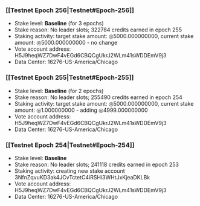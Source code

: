### [[Testnet Epoch 256|Testnet#Epoch-256]]
* Stake level: **Baseline** (for 3 epochs)
* Stake reason: No leader slots; 322784 credits earned in epoch 255
* Staking activity: target stake amount: ◎5000.000000000, current stake amount: ◎5000.000000000 - no change
* Vote account address: H5J9heqWZ7DwF4vEGd6CBQCgUkrJ2WLm41sWDDEmV9j3
* Data Center: 16276-US-America/Chicago
### [[Testnet Epoch 255|Testnet#Epoch-255]]
* Stake level: **Baseline** (for 2 epochs)
* Stake reason: No leader slots; 255490 credits earned in epoch 254
* Staking activity: target stake amount: ◎5000.000000000, current stake amount: ◎1.000000000 - adding ◎4999.000000000
* Vote account address: H5J9heqWZ7DwF4vEGd6CBQCgUkrJ2WLm41sWDDEmV9j3
* Data Center: 16276-US-America/Chicago
### [[Testnet Epoch 254|Testnet#Epoch-254]]
* Stake level: **Baseline**
* Stake reason: No leader slots; 241118 credits earned in epoch 253
* Staking activity: creating new stake account 3NfnZqvuKD3ak4JCvTctetC4iRSHi3WHtJxKjeaDKLBk
* Vote account address: H5J9heqWZ7DwF4vEGd6CBQCgUkrJ2WLm41sWDDEmV9j3
* Data Center: 16276-US-America/Chicago